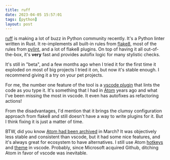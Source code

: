 ```yaml
---
title: ruff
date: 2023-04-05 15:57:01
tags: [python]
layout: post
---
```


[ruff](https://github.com/charliermarsh/ruff) is making a lot of buzz in Python community recently. It's a Python linter written in Rust. It re-implements all built-in rules from [flake8](https://github.com/pycqa/flake8), most of the rules from [pylint](https://github.com/pylint-dev/pylint), and a lot of flake8 plugins. On top of having it all out-of-the-box, it's **very** fast and provides autofix logic for many stylistic checks.

It's still in "beta", and a few months ago when I tried it for the first time it exploded on most of big projects I tried it on, but now it's stable enough. I recommend giving it a try on your pet projects.

For me, the number one feature of the tool is a [vscode plugin](https://github.com/charliermarsh/ruff-vscode) that lints the code as you type it. It's something that I had in [Atom](https://github.com/atom/atom) years ago and what I've been missing the most in vscode. It even has autofixes as refactoring actions!

From the disadvantages, I'd mention that it brings the clumsy configuration approach from flake8 and still doesn't have a way to write plugins for it. But I think fixing it is just a matter of time.

BTW, did you know [Atom had been archived](https://github.com/atom/atom) in March? It was objectively less stable and consistent than vscode, but it had some nice features, and it's always great for ecosystem to have alternatives. I still use Atom [hotkeys](https://marketplace.visualstudio.com/items?itemName=ms-vscode.atom-keybindings) and [theme](https://marketplace.visualstudio.com/items?itemName=akamud.vscode-theme-onedark) in vscode. Probably, since Microsoft acquired Github, ditching Atom in favor of vscode was inevitable.
